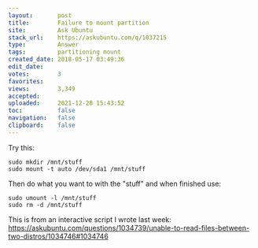 ```yaml
---
layout:       post
title:        Failure to mount partition
site:         Ask Ubuntu
stack_url:    https://askubuntu.com/q/1037215
type:         Answer
tags:         partitioning mount
created_date: 2018-05-17 03:49:36
edit_date:    
votes:        3
favorites:    
views:        3,349
accepted:     
uploaded:     2021-12-28 15:43:52
toc:          false
navigation:   false
clipboard:    false
---
```


Try this:

``` 
sudo mkdir /mnt/stuff
sudo mount -t auto /dev/sda1 /mnt/stuff

```

Then do what you want to with the "stuff" and when finished use:

``` 
sudo umount -l /mnt/stuff
sudo rm -d /mnt/stuff

```

This is from an interactive script I wrote last week: https://askubuntu.com/questions/1034739/unable-to-read-files-between-two-distros/1034746#1034746
